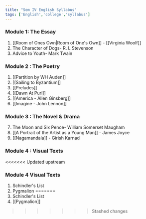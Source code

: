 ```yaml
---
title: "Sem IV English Syllabus"
tags: ['English','college','syllabus']
---
```


### Module 1: The Essay
1.  [[Room of Ones Own|Room of One's Own]]  - [[Virginia Woolf]] 
2. The Character of Dogs- R. L Stevenson
3. Advice to Youth- Mark Twain

### Module 2 : The Poetry
1. [[Partition by WH Auden]] 
2.  [[Sailing to Byzantium]]
3. [[Preludes]]
4. [[Dawn At Puri]]
5.  [[America - Allen Ginsberg]]
6.  [[Imagine - John Lennon]]

### Module 3 : The Novel & Drama
7. The Moon and Six Pence- William Somerset
Maugham
8. [[A Portrait of the Artist as a Young Man]] - James Joyce
9. [[Nagamandala]] - Girish Karnad

### Module 4 : Visual Texts

<<<<<<< Updated upstream

### Module 4 Visual Texts

1. Schindler's List   
2. Pygmalion 
=======
1. Schindler's List
2. [[Pygmalion]] 
>>>>>>> Stashed changes
